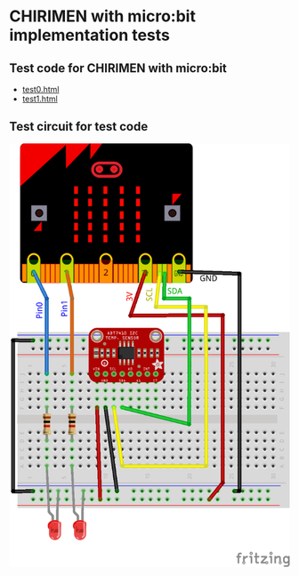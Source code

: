 # CHIRIMEN with micro:bit implementation tests

## Test code for CHIRIMEN with micro:bit

- [test0.html](test0.html)
- [test1.html](test1.html)

## Test circuit for test code

![test circuit](../imgs/test1.png)
